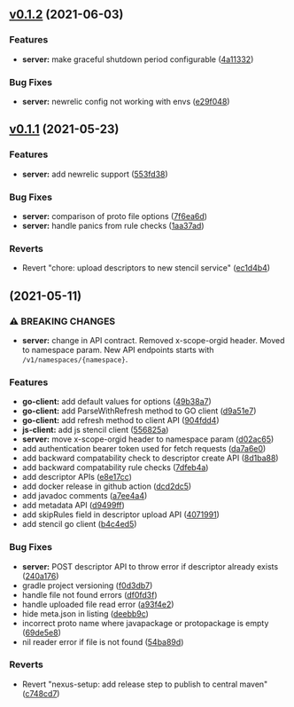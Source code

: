 ## [v0.1.2](https://github.com/odpf/stencil/compare/v0.1.1...v0.1.2) (2021-06-03)


### Features

* **server:** make graceful shutdown period configurable ([4a11332](https://github.com/odpf/stencil/commit/4a1133201ea865d6940e1e9007d5a8cabd70f241))


### Bug Fixes

* **server:** newrelic config not working with envs ([e29f048](https://github.com/odpf/stencil/commit/e29f0488aeb972f9511cc93a9eaeb580360fbd99))

## [v0.1.1](https://github.com/odpf/stencil/compare/v0.1.0...v0.1.1) (2021-05-23)


### Features

* **server:** add newrelic support ([553fd38](https://github.com/odpf/stencil/commit/553fd38da38477a3e4e460958c12e0e0dff1ff97))


### Bug Fixes

* **server:** comparison of proto file options ([7f6ea6d](https://github.com/odpf/stencil/commit/7f6ea6dde78f4bcfb4f1a8cdd536d261e83b8b25))
* **server:** handle panics from rule checks ([1aa37ad](https://github.com/odpf/stencil/commit/1aa37ade94f428c5ef1147155ae4cf8d0b2682e3))


### Reverts

* Revert "chore: upload descriptors to new stencil service" ([ec1d4b4](https://github.com/odpf/stencil/commit/ec1d4b42c04775b0cd9668e146027c997c64cdb3))

##  (2021-05-11)


### ⚠ BREAKING CHANGES

* **server:** change in API contract. Removed x-scope-orgid header. Moved to namespace param.
New API endpoints starts with `/v1/namespaces/{namespace}`.

### Features

* **go-client:** add default values for options ([49b38a7](https://github.com/odpf/stencil/commit/49b38a777fa1c80c4350b970c7ed3b9b62f13aab))
* **go-client:** add ParseWithRefresh method to GO client ([d9a51e7](https://github.com/odpf/stencil/commit/d9a51e767b1b0f039fe6e78a28bc6b920f15e32a))
* **go-client:** add refresh method to client API ([904fdd4](https://github.com/odpf/stencil/commit/904fdd439680709892860ee858ff464a74e87439))
* **js-client:** add js stencil client ([556825a](https://github.com/odpf/stencil/commit/556825a379e908178a8a34ea91b5652273c0efc0))
* **server:** move x-scope-orgid header to namespace param ([d02ac65](https://github.com/odpf/stencil/commit/d02ac655e15fd928ae675603caa825c1bfb0c305))
* add authentication bearer token used for fetch requests ([da7a6e0](https://github.com/odpf/stencil/commit/da7a6e05297412a650bd4ef749ab615ca140524a))
* add backward compatability check to descriptor create API ([8d1ba88](https://github.com/odpf/stencil/commit/8d1ba886d847f3f7450d7e97ec6c1d645be5dfe6))
* add backward compatability rule checks ([7dfeb4a](https://github.com/odpf/stencil/commit/7dfeb4a6bbea1670007028e87998200087600eae))
* add descriptor APIs ([e8e17cc](https://github.com/odpf/stencil/commit/e8e17ccc8f8087c8c80099e2f01f9baccebcc152))
* add docker release in github action ([dcd2dc5](https://github.com/odpf/stencil/commit/dcd2dc54a1b151af8a12ad3caed4e6137ea1a85c))
* add javadoc comments ([a7ee4a4](https://github.com/odpf/stencil/commit/a7ee4a42ee516208665d8259b0286fa8689c161a))
* add metadata API ([d9499ff](https://github.com/odpf/stencil/commit/d9499ffe5d52f0c15d972e6fe2984f77161bfd0e))
* add skipRules field in descriptor upload API ([4071991](https://github.com/odpf/stencil/commit/4071991b491dcd62a7f3d5e9f12cefe4a9a39e65))
* add stencil go client ([b4c4ed5](https://github.com/odpf/stencil/commit/b4c4ed527816f3b29976e5306f9170c10ea2d525))


### Bug Fixes

* **server:** POST descriptor API to throw error if descriptor already exists ([240a176](https://github.com/odpf/stencil/commit/240a17662f138439c2233aa1d3e9f7fddb701f4f))
* gradle project versioning ([f0d3db7](https://github.com/odpf/stencil/commit/f0d3db72f2cf288e1be2cefe4dc76b1025e066b8))
* handle file not found errors ([df0fd3f](https://github.com/odpf/stencil/commit/df0fd3f5a5094fe5bb44762575254ea3f1e08e74))
* handle uploaded file read error ([a93f4e2](https://github.com/odpf/stencil/commit/a93f4e252cea6c6adb53ec19244bb9c94512d39b))
* hide meta.json in listing ([deebb9c](https://github.com/odpf/stencil/commit/deebb9c67846ec2dc38a037314e8a5e38f472b86))
* incorrect proto name where javapackage or protopackage is empty ([69de5e8](https://github.com/odpf/stencil/commit/69de5e88abeb978cba534050e6ac1153ffd7d8be))
* nil reader error if file is not found ([54ba89d](https://github.com/odpf/stencil/commit/54ba89dc0f5a7b7f2d8918d4dd3ed579e3f5cdd4))


### Reverts

* Revert "nexus-setup: add release step to publish to central maven" ([c748cd7](https://github.com/odpf/stencil/commit/c748cd7e4bea9ab1ef5115af333c2fb430ac5eaa))

